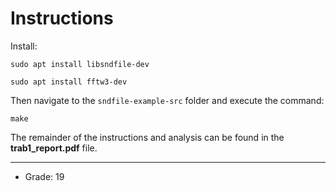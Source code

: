 # Instructions

Install:

```
sudo apt install libsndfile-dev
```

```
sudo apt install fftw3-dev
```

Then navigate to the `sndfile-example-src` folder and execute the command:

```
make
```

The remainder of the instructions and analysis can be found in the **trab1_report.pdf** file.

----
* Grade: 19